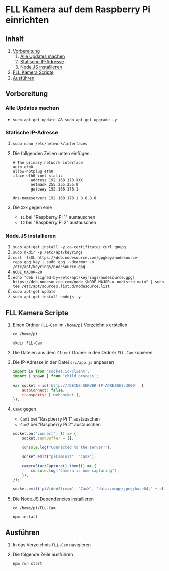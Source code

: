 # FLL Kamera auf dem Raspberry Pi einrichten

## Inhalt

1. [Vorbereitung](#vorbereitung)
    1. [Alle Updates machen](#alle-updates-machen)
    2. [Statische IP-Adresse](#statische-ip-adresse)
    3. [Node.JS installieren](#nodejs-installieren)
2. [FLL Kamera Scripte](#fll-kamera-scripte)
3. [Ausführen](#ausführen)

## Vorbereitung

### Alle Updates machen

- `sudo apt-get update && sudo apt-get upgrade -y`

### Statische IP-Adresse

1. `sudo nano /etc/network/interfaces`
2. Die follgenden Zeilen unten einfügen:

    ```shell
    # The primary network interface
    auto eth0
    allow-hotplug eth0
    iface eth0 inet static
            address 192.168.178.XXX
            netmask 255.255.255.0
            gateway 192.168.178.1

    dns-nameservers 192.168.178.1 8.8.8.8
    ```

3. Die `XXX` gegen eine
    - `11` bei "Raspberry Pi 1" austauschen
    - `12` bei "Raspberry Pi 2" austauschen

### Node.JS installieren

1. `sudo apt-get install -y ca-certificates curl gnupg`
2. `sudo mkdir -p /etc/apt/keyrings`
3. `curl -fsSL https://deb.nodesource.com/gpgkey/nodesource-repo.gpg.key | sudo gpg --dearmor -o /etc/apt/keyrings/nodesource.gpg`
4. `NODE_MAJOR=20`
5. `echo "deb [signed-by=/etc/apt/keyrings/nodesource.gpg] https://deb.nodesource.com/node_$NODE_MAJOR.x nodistro main" | sudo tee /etc/apt/sources.list.d/nodesource.list`
6. `sudo apt-get update`
7. `sudo apt-get install nodejs -y`

## FLL Kamera Scripte

1. Einen Ordner `FLL-Cam` im `/home/pi` Verzeichnis erstellen

    ```shell
    cd /home/pi
    ```

    ```shell
    mkdir FLL-Cam
    ```

2. Die Dateien aus dem `Client` Ordner in den Ordner `FLL-Cam` kopieren
3. Die IP-Adresse in der Datei `src/app.js` anpassen

    ```js
    import io from 'socket.io-client';
    import { spawn } from 'child_process';

    var socket = io('http://[DEINE-SERVER-IP-ADRESSE]:3000', {
        autoConnect: false,
        transports: ['websocket'],
    });
    ```

4. `CamX` gegen
    - `Cam1` bei "Raspberry Pi 1" austauschen
    - `Cam2` bei "Raspberry Pi 2" austauschen

    ```js
    socket.on('connect', () => {
        socket.sendBuffer = [];

        console.log("Connected to the server!");

        socket.emit("piCamInit", "CamX");

        cameraStartCapture().then(() => {
            console.log('Camera is now capturing');
        });
    });
    ```

    ```js
    socket.emit('piVideoStream', 'CamX', "data:image/jpeg;base64," + stdoutBuffer.slice(0, nextSignatureIndex).toString("base64"), { buffer: true });
    ```

5. Die Node.JS Dependencies installieren

    ```shell
    cd /home/pi/FLL-Cam
    ```

    ```shell
    npm install
    ```

## Ausführen

1. In das Verzeichnis `FLL-Cam` navigieren
2. Die folgende Zeile ausführen

    ```shell
    npm run start
    ```
